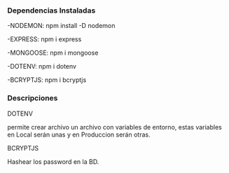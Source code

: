 ### Dependencias Instaladas

-NODEMON: npm install -D nodemon

-EXPRESS: npm i express

-MONGOOSE: npm i mongoose 

-DOTENV: npm i dotenv 

-BCRYPTJS: npm i bcryptjs


### Descripciones

DOTENV

permite crear archivo un archivo con variables de entorno, estas variables en Local serán unas y en Produccion serán otras.

BCRYPTJS

Hashear los password en la BD.
